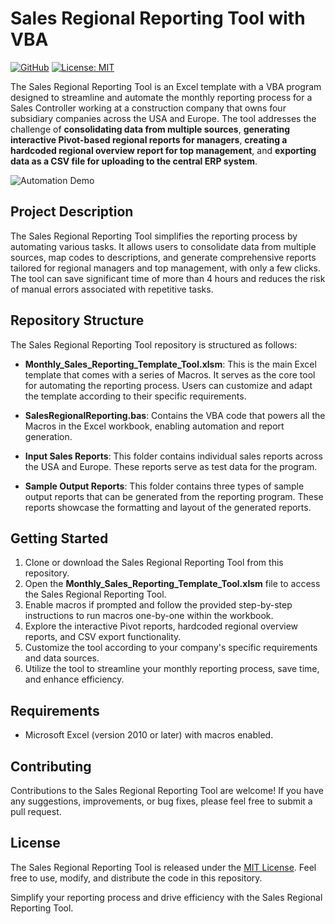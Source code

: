 # Sales Regional Reporting Tool with VBA
[![GitHub][github_badge]][github_link]
[![License: MIT](https://img.shields.io/badge/License-MIT-yellow.svg)](https://opensource.org/licenses/MIT)

The Sales Regional Reporting Tool is an Excel template with a VBA program designed to streamline and automate the monthly reporting process for a Sales Controller working at a construction company that owns four subsidiary companies across the USA and Europe. The tool addresses the challenge of **consolidating data from multiple sources**, **generating interactive Pivot-based regional reports for managers**, **creating a hardcoded regional overview report for top management**, and **exporting data as a CSV file for uploading to the central ERP system**.

![Automation Demo](./Input20%Sales20%Reports/ReportingTool.gif)

## Project Description

The Sales Regional Reporting Tool simplifies the reporting process by automating various tasks. It allows users to consolidate data from multiple sources, map codes to descriptions, and generate comprehensive reports tailored for regional managers and top management, with only a few clicks. The tool can save significant time of more than 4 hours and reduces the risk of manual errors associated with repetitive tasks.

## Repository Structure

The Sales Regional Reporting Tool repository is structured as follows:

- **Monthly_Sales_Reporting_Template_Tool.xlsm**: This is the main Excel template that comes with a series of Macros. It serves as the core tool for automating the reporting process. Users can customize and adapt the template according to their specific requirements.

- **SalesRegionalReporting.bas**: Contains the VBA code that powers all the Macros in the Excel workbook, enabling automation and report generation.

- **Input Sales Reports**: This folder contains individual sales reports across the USA and Europe. These reports serve as test data for the program.

- **Sample Output Reports**: This folder contains three types of sample output reports that can be generated from the reporting program. These reports showcase the formatting and layout of the generated reports.

## Getting Started

1. Clone or download the Sales Regional Reporting Tool from this repository.
2. Open the **Monthly_Sales_Reporting_Template_Tool.xlsm** file to access the Sales Regional Reporting Tool.
3. Enable macros if prompted and follow the provided step-by-step instructions to run macros one-by-one within the workbook.
4. Explore the interactive Pivot reports, hardcoded regional overview reports, and CSV export functionality.
5. Customize the tool according to your company's specific requirements and data sources.
6. Utilize the tool to streamline your monthly reporting process, save time, and enhance efficiency.

## Requirements

- Microsoft Excel (version 2010 or later) with macros enabled.

## Contributing

Contributions to the Sales Regional Reporting Tool are welcome! If you have any suggestions, improvements, or bug fixes, please feel free to submit a pull request.

## License

The Sales Regional Reporting Tool is released under the [MIT License](https://choosealicense.com/licenses/mit/). Feel free to use, modify, and distribute the code in this repository.

Simplify your reporting process and drive efficiency with the Sales Regional Reporting Tool.

[github_badge]: https://badgen.net/badge/icon/GitHub?icon=github&color=black&label
[github_link]: https://github.com/MaxineXiong
